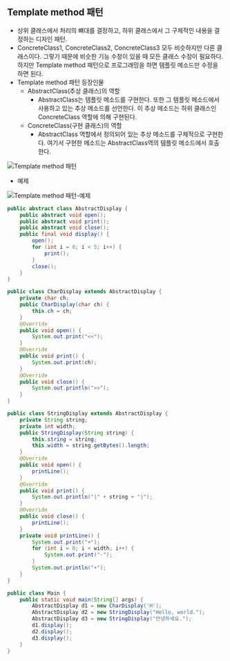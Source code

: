 Template method 패턴
--------------------

-	상위 클래스에서 처리의 뼈대를 결정하고, 하위 클래스에서 그 구체적인 내용을 결정하는 디자인 패턴.
-	ConcreteClass1, ConcreteClass2, ConcreteClass3 모두 비슷하지만 다른 클래스이다. 그렇기 때문에 비슷한 기능 수정이 있을 때 모든 클래스 수정이 필요하다. 하지만 Template method 패턴으로 프로그래밍을 하면 템플릿 메소드만 수정을 하면 된다.
-	Template method 패턴 등장인물
	-	AbstractClass(추상 클래스)의 역할
		-	AbstractClass는 템플릿 메소드를 구현한다. 또한 그 템플릿 메소드에서 사용하고 있는 추상 메소드를 선언한다. 이 추상 메소드는 하위 클래스인 ConcreteClass 역할에 의해 구현된다.
	-	ConcreteClass(구현 클래스)의 역할
		-	AbstractClass 역할에서 정의되어 있는 추상 메소드를 구체적으로 구현한다. 여기서 구현한 메소드는 AbstractClass역의 템플릿 메소드에서 호출한다.

![Template method 패턴](http://drive.google.com/uc?export=view&id=0ByLqiEM75qEzUEFJUWVPM3AzMWc)

-	예제

![Template method 패턴-예제](http://drive.google.com/uc?export=view&id=0ByLqiEM75qEzeDkzU2xCT1RtbzA)

```java
public abstract class AbstractDisplay {
    public abstract void open();        
    public abstract void print();       
    public abstract void close();      
    public final void display() {       
        open();                             
        for (int i = 0; i < 5; i++) {  
            print();                    
        }
        close();
    }
}

public class CharDisplay extends AbstractDisplay {  
    private char ch;                               
    public CharDisplay(char ch) {            
        this.ch = ch;                               
    }
    @Override
    public void open() {                       
        System.out.print("<<");             
    }
    @Override
    public void print() {                        
        System.out.print(ch);                 
    }
    @Override
    public void close() {                       
        System.out.println(">>");           
    }
}

public class StringDisplay extends AbstractDisplay {   
    private String string;                            
    private int width;                                 
    public StringDisplay(String string) {       
        this.string = string;                           
        this.width = string.getBytes().length;   
    }
    @Override
    public void open() {                                
        printLine();                                    
    }
    @Override
    public void print() {                          
        System.out.println("|" + string + "|");  
    }
    @Override
    public void close() {                               
        printLine();                                    
    }
    private void printLine() {                  
        System.out.print("+");                  
        for (int i = 0; i < width; i++) {      
            System.out.print("-");               
        }
        System.out.println("+");                
    }
}

public class Main {
    public static void main(String[] args) {
        AbstractDisplay d1 = new CharDisplay('H');
        AbstractDisplay d2 = new StringDisplay("Hello, world.");
        AbstractDisplay d3 = new StringDisplay("안녕하세요.");
        d1.display();                                               
        d2.display();                                               
        d3.display();                                               
    }
}

```
